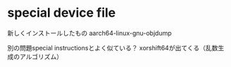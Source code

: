# special device file

新しくインストールしたもの
aarch64-linux-gnu-objdump

別の問題special instructionsとよく似ている？
xorshift64が出てくる（乱数生成のアルゴリズム）

